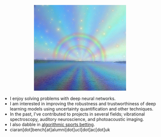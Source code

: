<div align="center">
  <img src="readme.jpg" width="300">
</div>

<ul>
<li>I enjoy solving problems with deep neural networks.</li>
<li>I am interested in improving the robustness and trustworthiness of deep learning models using uncertainty quantification and other techniques.</li>
<li>In the past, I've contributed to projects in several fields; vibrational spectroscopy, auditory neuroscience, and photoacoustic imaging.</li>
<li>I also dabble in <a href="http://ufc-fight-predictor.com/">algorithmic sports betting</a>.</li>
<li>ciaran[dot]bench[at]alumni[dot]ucl[dot]ac[dot]uk</li>
</ul>



